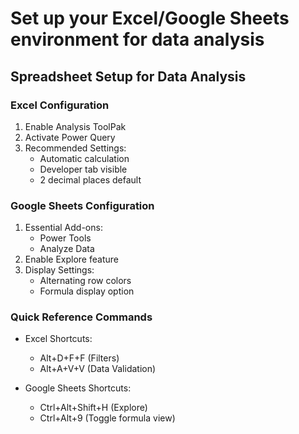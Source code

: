 # Set up your Excel/Google Sheets environment for data analysis 

## Spreadsheet Setup for Data Analysis

### Excel Configuration
1. Enable Analysis ToolPak
2. Activate Power Query
3. Recommended Settings:
   - Automatic calculation
   - Developer tab visible
   - 2 decimal places default

### Google Sheets Configuration
1. Essential Add-ons:
   - Power Tools
   - Analyze Data
2. Enable Explore feature
3. Display Settings:
   - Alternating row colors
   - Formula display option

### Quick Reference Commands
- Excel Shortcuts:
  - Alt+D+F+F (Filters)
  - Alt+A+V+V (Data Validation)
  
- Google Sheets Shortcuts:
  - Ctrl+Alt+Shift+H (Explore)
  - Ctrl+Alt+9 (Toggle formula view)
